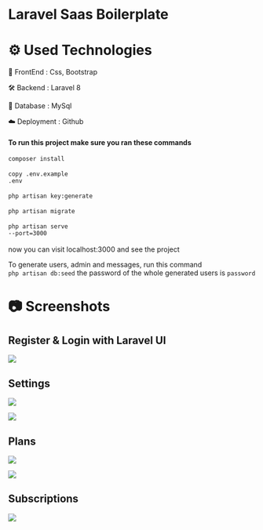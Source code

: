 # Laravel Saas Boilerplate

# ⚙️ Used Technologies

💅 FrontEnd : Css, Bootstrap

🛠 Backend : Laravel 8

💾 Database : MySql

☁️ Deployment : Github

#### To run this project make sure you ran these commands
<code>composer install</code><br><br>
<code>copy .env.example .env</code><br><br>
<code>php artisan key:generate</code><br><br>
<code>php artisan migrate</code><br><br>
<code>php artisan serve --port=3000</code><br><br>
now you can visit localhost:3000 and see the project

To generate users, admin and messages, run this command <br>
<code>php artisan db:seed</code>
the password of the whole generated users is <code>password</code>

# 📷 Screenshots
## Register & Login with Laravel UI
<p>
    <img align="center" src="https://i.ibb.co/j882cTg/screencapture-localhost-8000-register-2021-08-22-00-11-14.png">    
</p>

## Settings
<p>
    <img align="center" src="https://i.ibb.co/MhDLpbC/screencapture-localhost-8000-settings-2021-08-22-00-16-45.png">    
</p>
<p>
    <img align="center" src="https://i.ibb.co/86zqBkj/screencapture-localhost-8000-settings-2021-08-22-00-17-16.png">    
</p>

## Plans
<p>
    <img align="center" src="https://i.ibb.co/G0fk3XL/screencapture-localhost-8000-plans-2021-08-22-00-18-27.png">    
</p>
<p>
    <img align="center" src="https://i.ibb.co/HT2S7qv/screencapture-localhost-8000-plans-2021-08-22-00-19-41.png">    
</p>

## Subscriptions
<p>
    <img align="center" src="https://i.ibb.co/kcP0gJt/screencapture-localhost-8000-plans-2021-08-22-00-20-25.png">    
</p>
